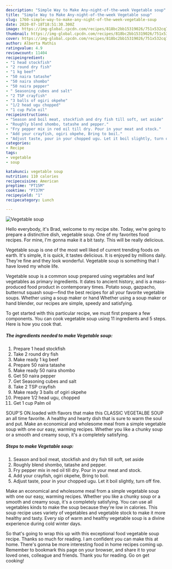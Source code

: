 ```yaml
---
description: "Simple Way to Make Any-night-of-the-week Vegetable soup"
title: "Simple Way to Make Any-night-of-the-week Vegetable soup"
slug: 1760-simple-way-to-make-any-night-of-the-week-vegetable-soup
date: 2020-07-18T18:51:30.300Z
image: https://img-global.cpcdn.com/recipes/818bc2bb15319026/751x532cq70/vegetable-soup-recipe-main-photo.jpg
thumbnail: https://img-global.cpcdn.com/recipes/818bc2bb15319026/751x532cq70/vegetable-soup-recipe-main-photo.jpg
cover: https://img-global.cpcdn.com/recipes/818bc2bb15319026/751x532cq70/vegetable-soup-recipe-main-photo.jpg
author: Alberta Mathis
ratingvalue: 4.9
reviewcount: 11404
recipeingredient:
- "1 head stockfish"
- "2 round dry fish"
- "1 kg beef"
- "50 naira tatashe"
- "50 naira shombo"
- "50 naira pepper"
- " Seasoning cubes and salt"
- "2 TSP crayfish"
- "3 balls of ogiri okpehe"
- "1/2 head ugu chopped"
- "1 cup Palm oil"
recipeinstructions:
- "Season and boil meat, stockfish and dry fish till soft, set aside"
- "Roughly blend shombo, tatashe and pepper."
- "Fry pepper mix in red oil till dry. Pour in your meat and stock."
- "Add your crayfish, ogiri okpehe, Bring to boil."
- "Adjust taste, pour in your chopped ugu. Let it boil slightly, turn off fire."
categories:
- Recipe
tags:
- vegetable
- soup

katakunci: vegetable soup 
nutrition: 110 calories
recipecuisine: American
preptime: "PT15M"
cooktime: "PT37M"
recipeyield: "1"
recipecategory: Lunch

---
```



![Vegetable soup](https://img-global.cpcdn.com/recipes/818bc2bb15319026/751x532cq70/vegetable-soup-recipe-main-photo.jpg)

Hello everybody, it's Brad, welcome to my recipe site. Today, we're going to prepare a distinctive dish, vegetable soup. One of my favorites food recipes. For mine, I'm gonna make it a bit tasty. This will be really delicious.

Vegetable soup is one of the most well liked of current trending foods on earth. It's simple, it is quick, it tastes delicious. It is enjoyed by millions daily. They're fine and they look wonderful. Vegetable soup is something that I have loved my whole life.

Vegetable soup is a common soup prepared using vegetables and leaf vegetables as primary ingredients. It dates to ancient history, and is a mass-produced food product in contemporary times. Potato soup, gazpacho, butternut squash soup—find the best recipes for all your favorite vegetable soups. Whether using a soup maker or hand Whether using a soup maker or hand blender, our recipes are simple, speedy and satisfying.


To get started with this particular recipe, we must first prepare a few components. You can cook vegetable soup using 11 ingredients and 5 steps. Here is how you cook that.

<!--inarticleads1-->

##### The ingredients needed to make Vegetable soup:

1. Prepare 1 head stockfish
1. Take 2 round dry fish
1. Make ready 1 kg beef
1. Prepare 50 naira tatashe
1. Make ready 50 naira shombo
1. Get 50 naira pepper
1. Get  Seasoning cubes and salt
1. Take 2 TSP crayfish
1. Make ready 3 balls of ogiri okpehe
1. Prepare 1/2 head ugu, chopped
1. Get 1 cup Palm oil


SOUP&#39;S ON.loaded with flavors that make this CLASSIC VEGETALBE SOUP an all time favorite. A healthy and hearty dish that is sure to warm the soul and put. Make an economical and wholesome meal from a simple vegetable soup with one our easy, warming recipes. Whether you like a chunky soup or a smooth and creamy soup, it&#39;s a completely satisfying. 

<!--inarticleads2-->

##### Steps to make Vegetable soup:

1. Season and boil meat, stockfish and dry fish till soft, set aside
1. Roughly blend shombo, tatashe and pepper.
1. Fry pepper mix in red oil till dry. Pour in your meat and stock.
1. Add your crayfish, ogiri okpehe, Bring to boil.
1. Adjust taste, pour in your chopped ugu. Let it boil slightly, turn off fire.


Make an economical and wholesome meal from a simple vegetable soup with one our easy, warming recipes. Whether you like a chunky soup or a smooth and creamy soup, it&#39;s a completely satisfying. You can use all vegetables kinds to make the soup because they&#39;re low in calories. This soup recipe uses variety of vegetables and vegetable stock to make it more healthy and tasty. Every sip of warm and healthy vegetable soup is a divine experience during cold winter days. 

So that's going to wrap this up with this exceptional food vegetable soup recipe. Thanks so much for reading. I am confident you can make this at home. There's gonna be more interesting food in home recipes coming up. Remember to bookmark this page on your browser, and share it to your loved ones, colleague and friends. Thank you for reading. Go on get cooking!
